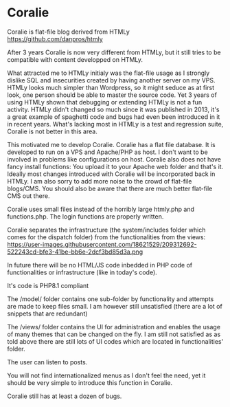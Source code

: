 # Coralie
Coralie is flat-file blog derived from HTMLy
https://github.com/danpros/htmly

After 3 years Coralie is now very different from HTMLy, but it still tries to be compatible with content developped on HTMLy.

What attracted me to HTMLy initialy was the flat-file usage as I strongly dislike SQL and insecurities created by having another server on my VPS.
HTMLy looks much simpler than Wordpress, so it might seduce as at first look, one person should be able to master the source code.
Yet 3 years of using HTMLy shown that debugging or extending HTMLy is not a fun activity. HTMLy didn't changed so much since it was published in 2013, it's a great example of spaghetti code and bugs had even been introduced in it in recent years.
What's lacking most in HTMLy is a test and regression suite, Coralie is not better in this area.

This motivated me to develop Coralie. Coralie has a flat file database. It is developed to run on a VPS and Apache/PHP as host.
I don't want to be involved in problems like configurations on host. Coralie also does not have fancy install functions: You upload it to your Apache web folder and that's it.
Ideally most changes introduced with Coralie will be incorporated back in HTMLy.
I am also sorry to add more noise to the crowd of flat-file blogs/CMS.
You should also be aware that there are much better flat-file CMS out there.

Coralie uses small files instead of the horribly large htmly.php and functions.php.
The login functions are properly written.

Coralie separates the infrastructure (the system/includes folder which comes for the dispatch folder) from the functionalities from the views:
https://user-images.githubusercontent.com/18621529/209312692-522243cd-bfe3-41be-bb6e-2dcf3bd85d3a.png

In future there will be no HTML/JS code inbedded in PHP code of functionalities or infrastructure (like in today's code).

It's code is PHP8.1 compliant

The /model/ folder contains one sub-folder by functionality and attempts are made to keep files small.
I am however still unsatisfied (there are a lot of snippets that are redundant)

The /views/ folder contains the UI for administration and enables the usage of many themes that can be changed on the fly. 
I am still not satisfied as as told above there are still lots of UI codes which are located in functionalities' folder.

The user can listen to posts.

You will not find internationalized menus as I don't feel the need, yet it should be very simple to introduce this function in Coralie.

Coralie still has at least a dozen of bugs.

